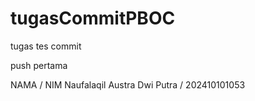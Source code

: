# tugasCommitPBOC
tugas
tes commit

push pertama


NAMA / NIM
Naufalaqil Austra Dwi Putra / 202410101053